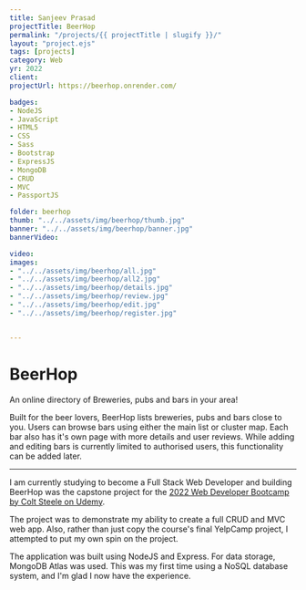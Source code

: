```yaml
---
title: Sanjeev Prasad
projectTitle: BeerHop
permalink: "/projects/{{ projectTitle | slugify }}/"
layout: "project.ejs"
tags: [projects]
category: Web
yr: 2022
client: 
projectUrl: https://beerhop.onrender.com/

badges:
- NodeJS
- JavaScript
- HTML5
- CSS
- Sass
- Bootstrap
- ExpressJS
- MongoDB
- CRUD
- MVC
- PassportJS

folder: beerhop
thumb: "../../assets/img/beerhop/thumb.jpg"
banner: "../../assets/img/beerhop/banner.jpg"
bannerVideo:

video:
images: 
- "../../assets/img/beerhop/all.jpg"
- "../../assets/img/beerhop/all2.jpg"
- "../../assets/img/beerhop/details.jpg"
- "../../assets/img/beerhop/review.jpg"
- "../../assets/img/beerhop/edit.jpg"
- "../../assets/img/beerhop/register.jpg"


---
```


# BeerHop
An online directory of Breweries, pubs and bars in your area!

Built for the beer lovers, BeerHop lists breweries, pubs and bars close to you. Users can browse bars using either the main list or cluster map. Each bar also has it's own page with more details and user reviews. While adding and editing bars is currently limited to authorised users, this functionality can be added later. 

<hr>

I am currently studying to become a Full Stack Web Developer and building BeerHop was the capstone project for the [2022 Web Developer Bootcamp by Colt Steele on Udemy](https://www.udemy.com/course/the-web-developer-bootcamp/).

The project was to demonstrate my ability to create a full CRUD and MVC web app. Also, rather than just copy the course's final YelpCamp project, I attempted to put my own spin on the project.

The application was built using NodeJS and Express. For data storage, MongoDB Atlas was used. This was my first time using a NoSQL database system, and I'm glad I now have the experience.